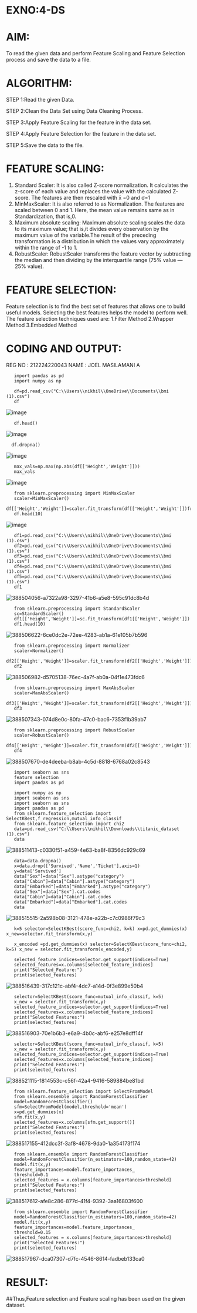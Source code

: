 # EXNO:4-DS
# AIM:
To read the given data and perform Feature Scaling and Feature Selection process and save the
data to a file.

# ALGORITHM:
STEP 1:Read the given Data.

STEP 2:Clean the Data Set using Data Cleaning Process.

STEP 3:Apply Feature Scaling for the feature in the data set.

STEP 4:Apply Feature Selection for the feature in the data set.

STEP 5:Save the data to the file.

# FEATURE SCALING:
1. Standard Scaler: It is also called Z-score normalization. It calculates the z-score of each value and replaces the value with the calculated Z-score. The features are then rescaled with x̄ =0 and σ=1
2. MinMaxScaler: It is also referred to as Normalization. The features are scaled between 0 and 1. Here, the mean value remains same as in Standardization, that is,0.
3. Maximum absolute scaling: Maximum absolute scaling scales the data to its maximum value; that is,it divides every observation by the maximum value of the variable.The result of the preceding transformation is a distribution in which the values vary approximately within the range of -1 to 1.
4. RobustScaler: RobustScaler transforms the feature vector by subtracting the median and then dividing by the interquartile range (75% value — 25% value).

# FEATURE SELECTION:
Feature selection is to find the best set of features that allows one to build useful models. Selecting the best features helps the model to perform well.
The feature selection techniques used are:
1.Filter Method
2.Wrapper Method
3.Embedded Method

# CODING AND OUTPUT:

REG NO : 212224220043
NAME   : JOEL MASILAMANI A


       import pandas as pd
       import numpy as np

       df=pd.read_csv("C:\\Users\\nikhil\\OneDrive\\Documents\\bmi (1).csv")
       df
![image](https://github.com/user-attachments/assets/e0ac108e-ce2b-44fd-a6ea-7554aec2a989)

       df.head()
![image](https://github.com/user-attachments/assets/bd273845-aedb-4a8f-ad3f-84be0792bf94)

      df.dropna()
![image](https://github.com/user-attachments/assets/0d31a7a4-ae00-40e2-8876-d65237cb3934)

       max_vals=np.max(np.abs(df[['Height','Weight']]))
       max_vals
![image](https://github.com/user-attachments/assets/9883ac1c-89d2-449d-976a-559327d40fbc)

       from sklearn.preprocessing import MinMaxScaler
       scaler=MinMaxScaler()
       df[['Height','Weight']]=scaler.fit_transform(df[['Height','Weight']])fr
       df.head(10)
![image](https://github.com/user-attachments/assets/3fd59ecd-003c-48fd-9c48-e07e0dd54547)

       df1=pd.read_csv("C:\\Users\\nikhil\\OneDrive\\Documents\\bmi (1).csv")
       df2=pd.read_csv("C:\\Users\\nikhil\\OneDrive\\Documents\\bmi (1).csv")
       df3=pd.read_csv("C:\\Users\\nikhil\\OneDrive\\Documents\\bmi (1).csv")
       df4=pd.read_csv("C:\\Users\\nikhil\\OneDrive\\Documents\\bmi (1).csv")
       df5=pd.read_csv("C:\\Users\\nikhil\\OneDrive\\Documents\\bmi (1).csv")
       df1

![388504056-a7322a98-3297-41b6-a5e8-595c91dc8b4d](https://github.com/user-attachments/assets/c54446bf-5c28-4e9e-8226-15399d71230c)

       from sklearn.preprocessing import StandardScaler
       sc=StandardScaler()
       df1[['Height','Weight']]=sc.fit_transform(df1[['Height','Weight']])
       df1.head(10)

![388506622-6ce0dc2e-72ee-4283-ab1a-61e105b7b596](https://github.com/user-attachments/assets/a8fa6e0d-47d8-4dd4-812f-9b6b49439dc0)

       from sklearn.preprocessing import Normalizer
       scaler=Normalizer()
       df2[['Height','Weight']]=scaler.fit_transform(df2[['Height','Weight']])
       df2

![388506982-d5705138-76ec-4a7f-ab0a-04f1e473fdc6](https://github.com/user-attachments/assets/59a8a7c7-94e2-4733-a4e1-2d084d438bfc)

       from sklearn.preprocessing import MaxAbsScaler
       scaler=MaxAbsScaler()
       df3[['Height','Weight']]=scaler.fit_transform(df2[['Height','Weight']])
       df3 

![388507343-074d8e0c-80fa-47c0-bac6-7353f1b39ab7](https://github.com/user-attachments/assets/e0064e1e-50e1-43d2-bbd7-3ddef3c0c8b7)

       from sklearn.preprocessing import RobustScaler
       scaler=RobustScaler()
       df4[['Height','Weight']]=scaler.fit_transform(df2[['Height','Weight']])
       df4

![388507670-de4deeba-b8ab-4c5d-8818-6768a02c8543](https://github.com/user-attachments/assets/29000f9e-a97b-4af9-bf4e-b7a0a0f039d6)

       import seaborn as sns
       feature selection 
       import pandas as pd

       import numpy as np 
       import seaborn as sns
       import seaborn as sns
       import pandas as pd
       from sklearn.feature_selection import SelectKBest,f_regression,mutual_info_classif
       from sklearn.feature_selection import chi2
       data=pd.read_csv("C:\\Users\\nikhil\\Downloads\\titanic_dataset (1).csv")
       data

![388511413-c0330f51-a459-4e63-ba8f-8356dc929c69](https://github.com/user-attachments/assets/68e38afc-908e-4351-9682-7ba9ac40abde)

       data=data.dropna()
       x=data.drop(['Survived','Name','Ticket'],axis=1)
       y=data['Survived']
       data["Sex"]=data["Sex"].astype("category")
       data["Cabin"]=data["Cabin"].astype("category")
       data["Embarked"]=data["Embarked"].astype("category")
       data["Sex"]=data["Sex"].cat.codes
       data["Cabin"]=data["Cabin"].cat.codes
       data["Embarked"]=data["Embarked"].cat.codes
       data

![388515515-2a598b08-3121-478e-a22b-c7c0986f79c3](https://github.com/user-attachments/assets/804597ec-4494-4887-a695-ec5246e34daa)

       k=5 selector=SelectKBest(score_func=chi2, k=k) x=pd.get_dummies(x) x_new=selector.fit_transform(x,y)

       x_encoded =pd.get_dummies(x) selector=SelectKBest(score_func=chi2, k=5) x_new = selector.fit_transform(x_encoded,y)

       selected_feature_indices=selector.get_support(indices=True)
       selected_features=x.columns[selected_feature_indices]
       print("Selected_Feature:")
       print(selected_features)

![388516439-317c121c-abf4-4dc7-a14d-0f3e899e50b4](https://github.com/user-attachments/assets/595e1b6f-4a90-4620-92da-79bcc0570555)

       selector=SelectKBest(score_func=mutual_info_classif, k=5)
       x_new = selector.fit_transform(x,y)
       selected_feature_indices=selector.get_support(indices=True)
       selected_features=x.columns[selected_feature_indices]
       print("Selected Features:")
       print(selected_features)

![388516903-70e1b6b3-e6a9-4b0c-abf6-e257e8dff14f](https://github.com/user-attachments/assets/6d29ff33-87cd-45ed-a9a4-dbdfa4d86a19)

       selector=SelectKBest(score_func=mutual_info_classif, k=5)
       x_new = selector.fit_transform(x,y)
       selected_feature_indices=selector.get_support(indices=True)
       selected_features=x.columns[selected_feature_indices]
       print("Selected Features:")
       print(selected_features)

![388521115-1814553c-c56f-42a4-9416-589884be81bd](https://github.com/user-attachments/assets/071ae054-4fff-4224-93ce-9d76b83ccd21)

       from sklearn.feature_selection import SelectFromModel
       from sklearn.ensemble import RandomForestClassifier
       model=RandomForestClassifier()
       sfm=SelectFromModel(model,threshold='mean')
       x=pd.get_dummies(x)
       sfm.fit(x,y)
       selected_features=x.columns[sfm.get_support()]
       print("Selected Features:")
       print(selected_features)

![388517155-412dcc3f-3af8-4678-9da0-1a354173f174](https://github.com/user-attachments/assets/da4dd698-96c2-4104-86dd-f3e73534382e)

       from sklearn.ensemble import RandomForestClassifier
       model=RandomForestClassifier(n_estimators=100,random_state=42)
       model.fit(x,y)
       feature_importances=model.feature_importances_
       threshold=0.1
       selected_features = x.columns[feature_importances>threshold]
       print("Selected Features:")
       print(selected_features)

![388517612-afe8c286-877d-41f4-9392-3aa16803f600](https://github.com/user-attachments/assets/679167ab-784e-435a-b3fa-ac5e10221c88)

       from sklearn.ensemble import RandomForestClassifier
       model=RandomForestClassifier(n_estimators=100,random_state=42)
       model.fit(x,y)
       feature_importances=model.feature_importances_
       threshold=0.15
       selected_features = x.columns[feature_importances>threshold]
       print("Selected Features:")
       print(selected_features)

![388517967-dca07307-d7fc-4546-8614-fadbeb133ca0](https://github.com/user-attachments/assets/6e3e1e53-7211-4bc2-a5cc-320de4a870c3)

# RESULT:
##Thus,Feature selection and Feature scaling has been used on the given dataset.
